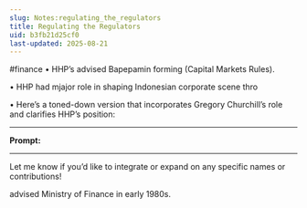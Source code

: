 ```yaml
---
slug: Notes:regulating_the_regulators
title: Regulating the Regulators
uid: b3fb21d25cf0
last-updated: 2025-08-21
---
```

#finance 
• HHP’s advised Bapepamin forming  (Capital Markets Rules).

• HHP had mjajor role in shaping Indonesian corporate scene thro

• Here’s a toned-down version that incorporates Gregory Churchill’s role and clarifies HHP’s position:

---

**Prompt:**

---

Let me know if you’d like to integrate or expand on any specific names or contributions!

[1]: https://smeru.or.id/en/article/our-dear-friend-gregory-%E2%80%9Cpak-greg%E2%80%9D-churchill-memory-recognition?utm_source=chatgpt.com "Our Dear Friend, Gregory “Pak Greg” Churchill: A Memory, a ..."

advised Ministry of Finance
in early 1980s.
